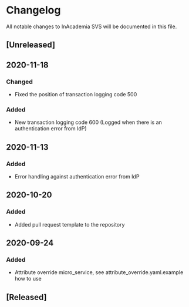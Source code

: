 # Changelog
All notable changes to InAcademia SVS will be documented in this file.

## [Unreleased]
## 2020-11-18
### Changed
- Fixed the position of transaction logging code 500
### Added
- New transaction logging code 600 (Logged when there is an authentication error from IdP)

## 2020-11-13
### Added
- Error handling against authentication error from IdP 

## 2020-10-20
### Added
- Added pull request template to the repository

## 2020-09-24
### Added
- Attribute override micro_service, see attribute_override.yaml.example how to use

## [Released]

